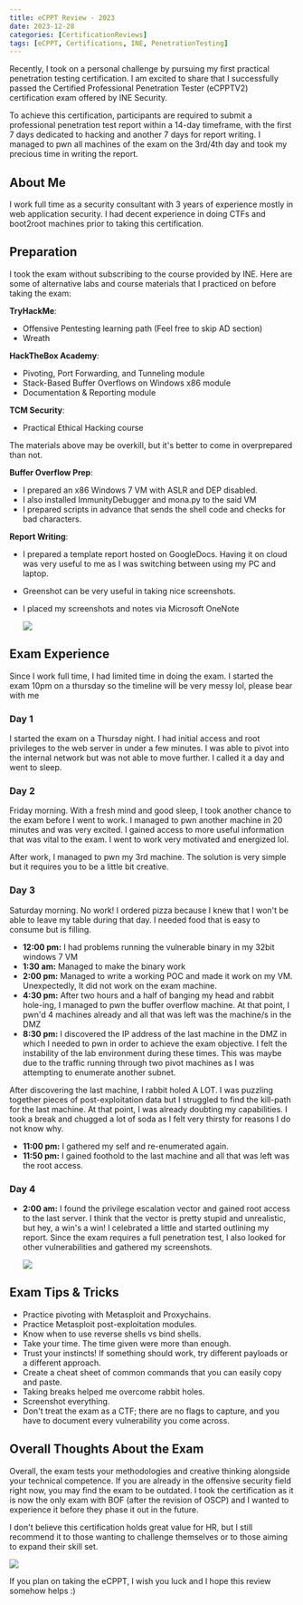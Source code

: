 ```yaml
---
title: eCPPT Review - 2023
date: 2023-12-28
categories: [CertificationReviews]
tags: [eCPPT, Certifications, INE, PenetrationTesting]
---
```


Recently, I took on a personal challenge by pursuing my first practical penetration testing certification. I am excited to share that I successfully passed the Certified Professional Penetration Tester (eCPPTV2) certification exam offered by INE Security.

To achieve this certification, participants are required to submit a professional penetration test report within a 14-day timeframe, with the first 7 days dedicated to hacking and another 7 days for report writing. I managed to pwn all machines of the exam on the 3rd/4th day and took my precious time in writing the report. 


## About Me

I work full time as a security consultant with 3 years of experience mostly in web application security. I had decent experience in doing CTFs and boot2root machines prior to taking this certification.

## Preparation

I took the exam without subscribing to the course provided by INE. Here are some of alternative labs and course materials that I practiced on before taking the exam:

**TryHackMe**:
- Offensive Pentesting learning path (Feel free to skip AD section)
- Wreath

**HackTheBox Academy**:
- Pivoting, Port Forwarding, and Tunneling module
- Stack-Based Buffer Overflows on Windows x86 module
- Documentation & Reporting module

**TCM Security**:
- Practical Ethical Hacking course

The materials above may be overkill, but it's better to come in overprepared than not.

**Buffer Overflow Prep**:
- I prepared an x86 Windows 7 VM with ASLR and DEP disabled.
- I also installed ImmunityDebugger and mona.py to the said VM
- I prepared scripts in advance that sends the shell code and checks for bad characters.

**Report Writing**:
- I prepared a template report hosted on GoogleDocs. Having it on cloud was very useful to me as I was switching between using my PC and laptop.
- Greenshot can be very useful in taking nice screenshots.
- I placed my screenshots and notes via Microsoft OneNote

  ![](https://raw.githubusercontent.com/jmrcsnchz/jmrcsnchz.github.io/main/assets/2023-12-29%2003_38_12-.png)

## Exam Experience

Since I work full time, I had limited time in doing the exam. I started the exam 10pm on a thursday so the timeline will be very messy lol, please bear with me

### Day 1
I started the exam on a Thursday night. I had initial access and root privileges to the web server in under a few minutes. I was able to pivot into the internal network but was not able to move further. I called it a day and went to sleep.

### Day 2
Friday morning. With a fresh mind and good sleep, I took another chance to the exam before I went to work. I managed to pwn another machine in 20 minutes and was very excited. I gained access to more useful information that was vital to the exam. I went to work very motivated and energized lol.

After work, I managed to pwn my 3rd machine. The solution is very simple but it requires you to be a little bit creative. 

### Day 3
Saturday morning. No work! I ordered pizza because I knew that I won't be able to leave my table during that day. I needed food that is easy to consume but is filling. 

- **12:00 pm:** I had problems running the vulnerable binary in my 32bit windows 7 VM
- **1:30 am:** Managed to make the binary work
- **2:00 pm:** Managed to write a working POC and made it work on my VM. Unexpectedly, It did not work on the exam machine.
- **4:30 pm:** After two hours and a half of banging my head and rabbit hole-ing, I managed to pwn the buffer overflow machine. At that point, I pwn'd 4 machines already and all that was left was the machine/s in the DMZ
- **8:30 pm:**  I discovered the IP address of the last machine in the DMZ in which I needed to pwn in order to achieve the exam objective. I felt the instability of the lab environment during these times. This was maybe due to the traffic running through two pivot machines as I was attempting to enumerate another subnet.

After discovering the last machine, I rabbit holed A LOT. I was puzzling together pieces of post-exploitation data but I struggled to find the kill-path for the last machine. At that point, I was already doubting my capabilities.  I took a break and chugged a lot of soda as I felt very thirsty for reasons I do not know why. 

- **11:00 pm:** I gathered my self and re-enumerated again. 
- **11:50 pm:** I gained foothold to the last machine and all that was left was the root access.

### Day 4
- **2:00 am:** I found the privilege escalation vector and gained root access to the last server. I think that the vector is pretty stupid and unrealistic, but hey, a win's a win! I celebrated a little and started outlining my report. Since the exam requires a full penetration test, I also looked for other vulnerabilities and gathered my screenshots.

   ![](https://raw.githubusercontent.com/jmrcsnchz/jmrcsnchz.github.io/main/assets/2023-12-29%2003_28_37-Clipboard.png)

## Exam Tips & Tricks
- Practice pivoting with Metasploit and Proxychains.
- Practice Metasploit post-exploitation modules.
- Know when to use reverse shells vs bind shells.
- Take your time. The time given were more than enough.
- Trust your instincts! If something should work, try different payloads or a different approach.
- Create a cheat sheet of common commands that you can easily copy and paste.
- Taking breaks helped me overcome rabbit holes.
- Screenshot everything.
- Don't treat the exam as a CTF; there are no flags to capture, and you have to document every vulnerability you come across.

## Overall Thoughts About the Exam
Overall, the exam tests your methodologies and creative thinking alongside your technical competence. If you are already in the offensive security field right now, you may find the exam to be outdated. I took the certification as it is now the only exam with BOF (after the revision of OSCP) and I wanted to experience it before they phase it out in the future.


I don't believe this certification holds great value for HR, but I still recommend it to those wanting to challenge themselves or to those aiming to expand their skill set.

![](https://raw.githubusercontent.com/jmrcsnchz/jmrcsnchz.github.io/main/assets/ecppt-1.png)

If you plan on taking the eCPPT, I wish you luck and I hope this review somehow helps :)
